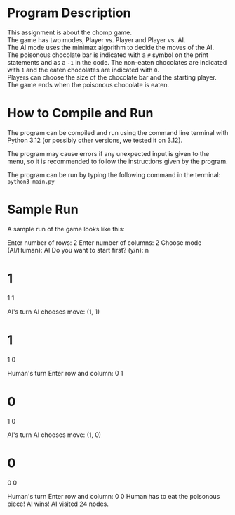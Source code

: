 # Program Description

This assignment is about the chomp game.  
The game has two modes, Player vs. Player and Player vs. AI.  
The AI mode uses the minimax algorithm to decide the moves of the AI.  
The poisonous chocolate bar is indicated with a `#` symbol on the print statements and as a `-1` in the code. The non-eaten chocolates are indicated with `1` and the eaten chocolates are indicated with `0`.  
Players can choose the size of the chocolate bar and the starting player.  
The game ends when the poisonous chocolate is eaten.

# How to Compile and Run

The program can be compiled and run using the command line terminal with Python 3.12 (or possibly other versions, we tested it on 3.12).

The program may cause errors if any unexpected input is given to the menu, so it is recommended to follow the instructions given by the program.

The program can be run by typing the following command in the terminal:  
`python3 main.py`

# Sample Run

A sample run of the game looks like this:

Enter number of rows: 2
Enter number of columns: 2
Choose mode (AI/Human): AI
Do you want to start first? (y/n): n
# 1
1 1

AI's turn
AI chooses move: (1, 1)
# 1
1 0

Human's turn
Enter row and column: 0 1
# 0
1 0

AI's turn
AI chooses move: (1, 0)
# 0
0 0

Human's turn
Enter row and column: 0 0
Human has to eat the poisonous piece! AI wins!
AI visited 24 nodes.
